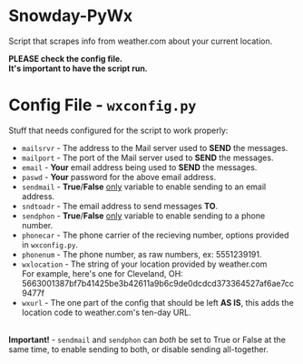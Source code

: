 # Snowday-PyWx
Script that scrapes info from weather.com about your current location.

<b>PLEASE check the config file.<br>It's important to have the script run.</b>

# Config File - `wxconfig.py`
Stuff that needs configured for the script to work properly:
- `mailsrvr` - The address to the Mail server used to <b>SEND</b> the messages.
- `mailport` - The port of the Mail server used to <b>SEND</b> the messages.
- `email` - <b>Your</b> email address being used to <b>SEND</b> the messages.
- `paswd` - <b>Your</b> password for the above email address.
- `sendmail` - <b>True</b>/<b>False</b> <u>only</u> variable to enable sending to an email address.
- `sndtoadr` - The email address to send messages <b>TO</b>.
- `sendphon` - <b>True</b>/<b>False</b> <u>only</u> variable to enable sending to a phone number.
- `phonecar` - The phone carrier of the recieving number, options provided in `wxconfig.py`.
- `phonenum` - The phone number, as raw numbers, ex: 5551239191.
- `wxlocation` - The string of your location provided by weather.com<br>
For example, here's one for Cleveland, OH:<br>
5663001387bf7b41425be3b42611a9b6c9de0dcdcd373364527af6ae7cc9477f
- `wxurl` - The one part of the config that should be left <b>AS IS</b>, this adds the location code to weather.com's ten-day URL.

<b><br>Important!</b> - `sendmail` and `sendphon` can <i>both</i> be set to True or False at the same time, to enable sending to both, or disable sending all-together.